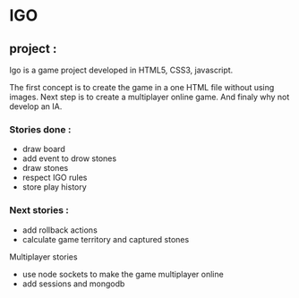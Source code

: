 # IGO

## project :
Igo is a game project developed in HTML5, CSS3, javascript.

The first concept is to create the game in a one HTML file without using images.
Next step is to create a multiplayer online game.
And finaly why not develop an IA.

### Stories done :
 - draw board
 - add event to drow stones
 - draw stones
 - respect IGO rules
 - store play history
 
### Next stories :
 - add rollback actions
 - calculate game territory and captured stones
 
 Multiplayer stories 
 
 - use node sockets to make the game multiplayer online
 - add sessions and mongodb